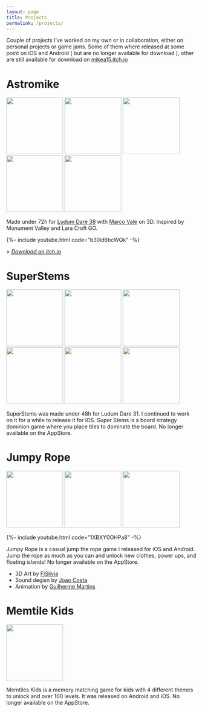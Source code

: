 ```yaml
---
layout: page
title: Projects
permalink: /projects/
---
```


Couple of projects I’ve worked on my own or in collaboration, either on personal projects or game jams. Some of them where released at some point on iOS and Android ( but are no longer available for download ), other are still available for download on [mikea15.itch.io](https://mikea15.itch.io/)

# Astromike

<img src="{{ '../content/img/astromike_icon.png' | relative_path }}" alt='' height="150" />
<img src="{{ '../content/img/screen_1.png' | relative_path }}" alt='' height="150" />
<img src="{{ '../content/img/screen_2.png' | relative_path }}" alt='' height="150" />
<img src="{{ '../content/img/screen_3.png' | relative_path }}" alt='' height="150" />
<img src="{{ '../content/img/screen_4.png' | relative_path }}" alt='' height="150" />

Made under 72h for [Ludum Dare 38](https://ldjam.com/events/ludum-dare/38/astromike) with [Marco Vale](https://twitter.com/MarcoValeKaz) on 3D. Inspired by Monument Valley and Lara Croft GO.

{%- include youtube.html code="b30id6bcWQk" -%}

\> *[Download on itch.io](https://mikea15.itch.io/astromike)*

# SuperStems

<img src="{{ '../content/img/superstems-icon.png' | relative_path }}" alt='' height="150" />
<img src="{{ '../content/img/ss-s2.png' | relative_path }}" alt='' height="150" />
<img src="{{ '../content/img/ss-s3.png' | relative_path }}" alt='' height="150" />
<img src="{{ '../content/img/ss-s4.png' | relative_path }}" alt='' height="150" />
<img src="{{ '../content/img/ss-s5.png' | relative_path }}" alt='' height="150" />
<img src="{{ '../content/img/ss-s6.png' | relative_path }}" alt='' height="150" />

SuperStems was made under 48h for Ludum Dare 31. I continued to work on it for a while to release it for iOS. Super Stems is a board strategy dominion game where you place tiles to dominate the board. No longer available on the AppStore.

# Jumpy Rope

<img src="{{ '..//content/img/mainiPhone-4.7-Inch-Landscape.png' | relative_path }}" alt='' height="150" />
<img src="{{ '..//content/img/multiplayeriPhone-4.7-Inch-Landscape.png' | relative_path }}" alt='' height="150" />
<img src="{{ '..//content/img/in-gameiPhone-4.7-Inch-Landscape.png' | relative_path }}" alt='' height="150" />

{%- include youtube.html code="1XBXY0OHPa8" -%}


Jumpy Rope is a casual jump the rope game I released for iOS and Android. Jump the rope as much as you can and unlock new clothes, power ups, and floating islands! No longer available on the AppStore.

- 3D Art by [FiSilvia](https://twitter.com/fifsilva)
- Sound degisn by [Joao Costa](https://twitter.com/dainomyte)
- Animation by [Guilherme Martins](https://www.artstation.com/artist/guinimation)

# Memtile Kids

<img src='/assets/img/img.png' alt='' height="150" />

Memtiles Kids is a memory matching game for kids with 4 different themes to unlock and over 100 levels. It was released on Android and iOS. No longer available on the AppStore. 

